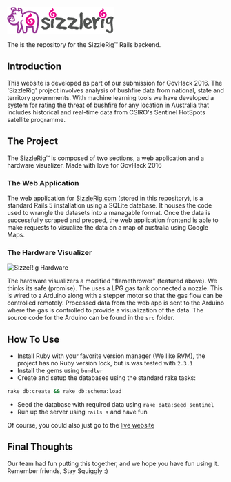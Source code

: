 
![Sizzle Rig Image](./app/assets/images/logo.png)

The is the repository for the SizzleRig™ Rails backend.

## Introduction

This website is developed as part of our submission for GovHack 2016. The 'SizzleRig' project involves analysis of bushfire data from national, state and territory governments. With machine learning tools we have developed a system for rating the threat of bushfire for any location in Australia that includes historical and real-time data from CSIRO's Sentinel HotSpots satellite programme.

## The Project

The SizzleRig™ is composed of two sections, a web application and a hardware visualizer. Made with love for GovHack 2016

### The Web Application

The web application for [SizzleRig.com](http://sizzlerig.com) (stored in this repository), is a standard Rails 5 installation using a SQLite database. It houses the code used to wrangle the datasets into a managable format. Once the data is successfully scraped and prepped, the web application frontend is able to make requests to visualize the data on a map of australia using Google Maps. 

### The Hardware Visualizer

![SizzeRig Hardware]()

The hardware visualizers a modified "flamethrower" (featured above). We thinks its safe (promise). The uses a LPG gas tank connected a nozzle. This is wired to a Arduino along with a stepper motor so that the gas flow can be controlled remotely. Processed data from the web app is sent to the Arduino where the gas is controlled to provide a visualization of the data. The source code for the Arduino can be found in the `src` folder.

## How To Use

- Install Ruby with your favorite version manager (We like RVM), the project has no Ruby version lock, but is was tested with `2.3.1`
- Install the gems using `bundler` 
- Create and setup the databases using the standard rake tasks:

```bash
rake db:create && rake db:schema:load
```
- Seed the database with required data using `rake data:seed_sentinel`
- Run up the server using `rails s` and have fun

Of course, you could also just go to the [live website](http://sizzlerig.com)

## Final Thoughts

Our team had fun putting this together, and we hope you have fun using it. Remember friends, Stay Squiggly :)
